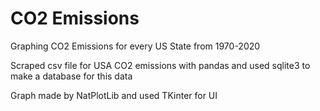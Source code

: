 # CO2 Emissions
Graphing CO2 Emissions for every US State from 1970-2020

Scraped csv file for USA CO2 emissions with pandas and used sqlite3 to make a database for this data

Graph made by NatPlotLib and used TKinter for UI
